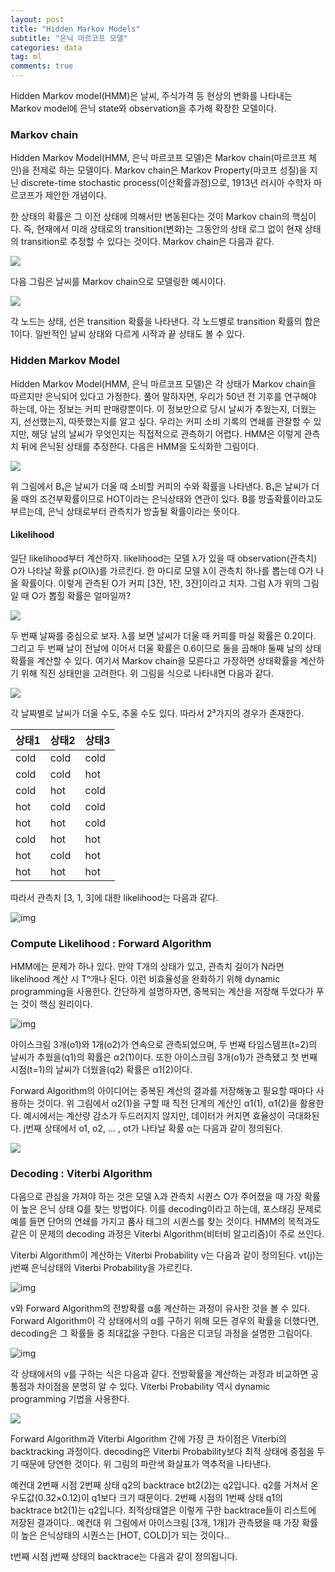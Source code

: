 ```yaml
---
layout: post
title: "Hidden Markov Models"
subtitle: "은닉 마르코프 모델"
categories: data
tag: ml
comments: true
---
```


Hidden Markov model(HMM)은 날씨, 주식가격 등 현상의 변화를 나타내는 Markov model에 은닉 state와 observation을 추가해 확장한 모델이다.

### Markov chain

Hidden Markov Model(HMM, 은닉 마르코프 모델)은 Markov chain(마르코프 체인)을 전제로 하는 모델이다. Markov chain은 Markov Property(마코프 성질)을 지닌 discrete-time stochastic process(이산확률과정)으로, 1913년 러시아 수학자 마르코프가 제안한 개념이다.

한 상태의 확률은 그 이전 상태에 의해서만 변동된다는 것이 Markov chain의 핵심이다. 즉, 현재에서 미래 상태로의 transition(변화)는 그동안의 상태 로그 없이 현재 상태의 transition로 추정할 수 있다는 것이다. Markov chain은 다음과 같다.

![](https://imgur.com/EBgEDQL.png)

다음 그림은 날씨를 Markov chain으로 모델링한 예시이다. 

![](https://i.imgur.com/iCPKPWz.png)

각 노드는 상태, 선은 transition 확률을 나타낸다. 각 노드별로 transition 확률의 합은 1이다. 일반적인 날씨 상태와 다르게 시작과 끝 상태도 볼 수 있다.

### Hidden Markov Model

Hidden Markov Model(HMM, 은닉 마르코프 모델)은 각 상태가 Markov chain을 따르지만 은닉되어 있다고 가정한다. 풀어 말하자면, 우리가 50년 전 기후를 연구해야 하는데, 아는 정보는 커피 판매량뿐이다. 이 정보만으로 당시 날씨가 추웠는지, 더웠는지, 선선했는지, 따뜻했는지를 알고 싶다. 우리는 커피 소비 기록의 연쇄를 관찰할 수 있지만, 해당 날의 날씨가 무엇인지는 직접적으로 관측하기 어렵다. HMM은 이렇게 관측치 뒤에 은닉된 상태를 추정한다. 다음은 HMM을 도식화한 그림이다.

![](https://i.imgur.com/lEMDGBC.png)

위 그림에서 B₁은 날씨가 더울 때 소비할 커피의 수와 확률을 나타낸다. B₁은 날씨가 더울 때의 조건부확률이므로 HOT이라는 은닉상태와 연관이 있다. B를 방출확률이라고도 부르는데, 은닉 상태로부터 관측치가 방출될 확률이라는 뜻이다.

#### Likelihood

일단 likelihood부터 계산하자. likelihood는 모델 λ가 있을 때 observation(관측치) O가 나타날 확률 p(OIλ)를 가르킨다. 한 마디로 모델 λ이 관측치 하나를 뽑는데 O가 나올 확률이다. 이렇게 관측된 O가 커피 [3잔, 1잔, 3잔]이라고 치자. 그럼 λ가 위의 그림일 때 O가 뽑힐 확률은 얼마일까?

![](https://i.imgur.com/syZWL5E.png)

두 번째 날짜를 중심으로 보자. λ를 보면 날씨가 더울 때 커피를 마실 확률은 0.2이다. 그리고 두 번째 날이 전날에 이어서 더울 확률은 0.6이므로 둘을 곱해야 둘째 날의 상태확률을 계산할 수 있다. 여기서 Markov chain을 모른다고 가정하면 상태확률을 계산하기 위해 직진 상태만을 고려한다. 위 그림을 식으로 나타내면 다음과 같다.

![](https://imgur.com/pikPB2u.png)

각 날짜별로 날씨가 더울 수도, 추울 수도 있다. 따라서 2³가지의 경우가 존재한다. 

| 상태1 | 상태2 | 상태3 |
| ----- | ----- | ----- |
| cold  | cold  | cold  |
| cold  | cold  | hot   |
| cold  | hot   | cold  |
| hot   | cold  | cold  |
| hot   | hot   | cold  |
| cold  | hot   | hot   |
| hot   | cold  | hot   |
| hot   | hot   | hot   |

따라서 관측치 [3, 1, 3]에 대한 likelihood는 다음과 같다.

![img](https://i.imgur.com/3PorurT.png)

### Compute Likelihood : Forward Algorithm

HMM에는 문제가 하나 있다. 만약 T개의 상태가 있고, 관측치 길이가 N라면 likelihood 계산 시 Tⁿ개나 된다. 이런 비효율성을 완화하기 위해 dynamic programming을 사용한다. 간단하게 설명하자면, 중복되는 계산을 저장해 두었다가 푸는 것이 핵심 원리이다.

![img](https://i.imgur.com/UcXttLx.png)

아이스크림 3개(o1)와 1개(o2)가 연속으로 관측되었으며, 두 번째 타임스템프(t=2)의 날씨가 추웠을(q1)의 확률은 α2(1)이다. 또한 아이스크림 3개(o1)가 관측됐고 첫 번째 시점(t=1)의 날씨가 더웠을(q2) 확률은 α1(2)이다.

Forward Algorithm의 아이디어는 중복된 계산의 결과를 저장해놓고 필요할 때마다 사용하는 것이다. 위 그림에서 α2(1)을 구할 때 직전 단계의 계산인 α1(1), α1(2)을 활용한다. 예시에서는 계산량 감소가 두드러지지 않지만, 데이터가 커지면 효율성이 극대화된다. j번째 상태에서 o1, o2, ... , ot가 나타날 확률 α는 다음과 같이 정의된다.

![](https://imgur.com/tXWUikL.png)

### Decoding : Viterbi Algorithm

다음으로 관심을 가져야 하는 것은 모델 λ과 관측치 시퀀스 O가 주어졌을 때 가장 확률이 높은 은닉 상태 Q를 찾는 방법이다. 이를 decoding이라고 하는데, 포스태깅 문제로 예를 들면 단어의 연쇄를 가지고 품사 태그의 시퀸스를 찾는 것이다. HMM의 목적과도 같은 이 문제의 decoding 과정은 Viterbi Algorithm(비터비 알고리즘)이 주로 쓰인다.

Viterbi Algorithm이 계산하는 Viterbi Probability v는 다음과 같이 정의된다. vt(j)는 j번째 은닉상태의 Viterbi Probability을 가르킨다.

![img](https://i.imgur.com/6xVQRd4.png)

v와 Forward Algorithm의 전방확률 α를 계산하는 과정이 유사한 것을 볼 수 있다. Forward Algorithm이 각 상태에서의 α를 구하기 위해 모든 경우의 확률을 더했다면, decoding은 그 확률들 중 최대값을 구한다. 다음은 디코딩 과정을 설명한 그림이다.

![img](https://i.imgur.com/MXxxdo7.png)

각 상태에서의 v를 구하는 식은 다음과 같다. 전방확률을 계산하는 과정과 비교하면 공통점과 차이점을 분명히 알 수 있다. Viterbi Probability 역시 dynamic programming 기법을 사용한다.

![](https://imgur.com/ImqojPm.png)

Forward Algorithm과 Viterbi Algorithm 간에 가장 큰 차이점은 Viterbi의 backtracking 과정이다. decoding은 Viterbi Probability보다 최적 상태에 중점을 두기 때문에 당연한 것이다. 위 그림의 파란색 화살표가 역추적을 나타낸다.

예컨대 2번째 시점 2번째 상태 q2의 backtrace bt2(2)는 q2입니다. q2를 거쳐서 온 우도값(0.32×0.12)이 q1보다 크기 때문이다. 2번째 시점의 1번째 상태 q1의 backtrace bt2(1)는 q2입니다. 최적상태열은 이렇게 구한 backtrace들이 리스트에 저장된 결과이다.. 예컨대 위 그림에서 아이스크림 [3개, 1개]가 관측됐을 때 가장 확률이 높은 은닉상태의 시퀀스는 [HOT, COLD]가 되는 것이다..

t번째 시점 j번째 상태의 backtrace는 다음과 같이 정의됩니다.



